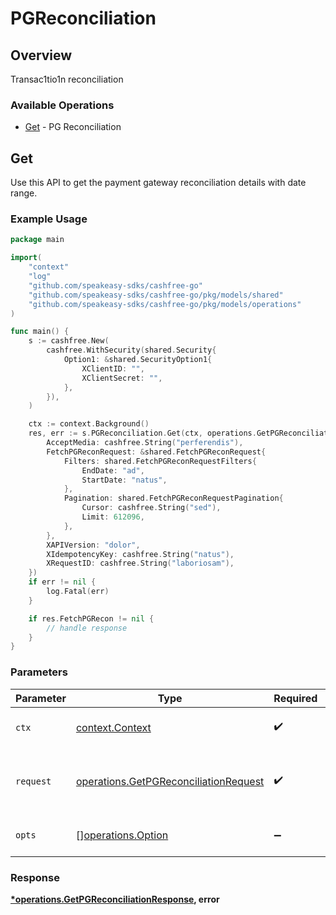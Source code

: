 # PGReconciliation

## Overview

Transac1tio1n reconciliation

### Available Operations

* [Get](#get) - PG Reconciliation

## Get

Use this API to get the payment gateway reconciliation details with date range.

### Example Usage

```go
package main

import(
	"context"
	"log"
	"github.com/speakeasy-sdks/cashfree-go"
	"github.com/speakeasy-sdks/cashfree-go/pkg/models/shared"
	"github.com/speakeasy-sdks/cashfree-go/pkg/models/operations"
)

func main() {
    s := cashfree.New(
        cashfree.WithSecurity(shared.Security{
            Option1: &shared.SecurityOption1{
                XClientID: "",
                XClientSecret: "",
            },
        }),
    )

    ctx := context.Background()
    res, err := s.PGReconciliation.Get(ctx, operations.GetPGReconciliationRequest{
        AcceptMedia: cashfree.String("perferendis"),
        FetchPGReconRequest: &shared.FetchPGReconRequest{
            Filters: shared.FetchPGReconRequestFilters{
                EndDate: "ad",
                StartDate: "natus",
            },
            Pagination: shared.FetchPGReconRequestPagination{
                Cursor: cashfree.String("sed"),
                Limit: 612096,
            },
        },
        XAPIVersion: "dolor",
        XIdempotencyKey: cashfree.String("natus"),
        XRequestID: cashfree.String("laboriosam"),
    })
    if err != nil {
        log.Fatal(err)
    }

    if res.FetchPGRecon != nil {
        // handle response
    }
}
```

### Parameters

| Parameter                                                                                      | Type                                                                                           | Required                                                                                       | Description                                                                                    |
| ---------------------------------------------------------------------------------------------- | ---------------------------------------------------------------------------------------------- | ---------------------------------------------------------------------------------------------- | ---------------------------------------------------------------------------------------------- |
| `ctx`                                                                                          | [context.Context](https://pkg.go.dev/context#Context)                                          | :heavy_check_mark:                                                                             | The context to use for the request.                                                            |
| `request`                                                                                      | [operations.GetPGReconciliationRequest](../../models/operations/getpgreconciliationrequest.md) | :heavy_check_mark:                                                                             | The request object to use for the request.                                                     |
| `opts`                                                                                         | [][operations.Option](../../models/operations/option.md)                                       | :heavy_minus_sign:                                                                             | The options for this request.                                                                  |


### Response

**[*operations.GetPGReconciliationResponse](../../models/operations/getpgreconciliationresponse.md), error**

